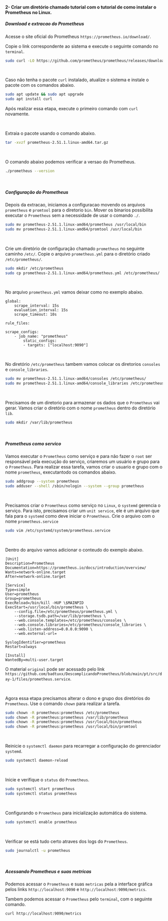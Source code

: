 #### 2- Criar um diretório chamado tutorial com o tutorial de como instalar o Prometheus no Linux.

##### Download e extracao do Prometheus

Acesse o site oficial do Prometheus `https://prometheus.io/download/`.

Copie o link correspondente ao sistema e execute o seguinte comando no `terminal`.

```BASH
sudo curl -LO https://github.com/prometheus/prometheus/releases/download/v2.51.1/prometheus-2.51.1.linux-amd64.tar.gz
```

&nbsp;

Caso não tenha o pacote `curl` instalado, atualize o sistema e instale o pacote com os comandos abaixo.
    
```BASH
sudo apt update && sudo apt upgrade
sudo apt install curl
```

Após realizar essa etapa, execute o primeiro comando com `curl` novamente.

&nbsp;

Extraia o pacote usando o comando abaixo.

```BASH
tar -xvzf prometheus-2.51.1.linux-amd64.tar.gz
```

&nbsp;

O comando abaixo podemos verificar a versao do Prometheus.

```BASH
./prometheus --version
```

&nbsp;
&nbsp;

##### Configuração do Prometheus

Depois da extracao, iniciamos a configuracao movendo os arquivos `prometheus` e `promtool` para o diretorio `bin`.
Mover os binarios possibilita executar o `Prometheus` sem a necessidade de usar o comando `./`.

```BASH
sudo mv prometheus-2.51.1.linux-amd64/prometheus /usr/local/bin
sudo mv prometheus-2.51.1.linux-amd64/promtool /usr/local/bin
```
&nbsp;

Crie um diretório de configuração chamado `prometheus` no seguinte caminho `/etc/`.
Copie o arquivo `prometheus.yml` para o diretório criado `/etc/prometheus/`.

```BASH
sudo mkdir /etc/prometheus
sudo cp prometheus-2.51.1.linux-amd64/prometheus.yml /etc/prometheus/
```

&nbsp;

No arquivo `prometheus.yml` vamos deixar como no exemplo abaixo.

```YML
global:
    scrape_interval: 15s
    evaluation_interval: 15s
    scrape_timeout: 10s

rule_files:

scrape_configs:
    - job_name: "prometheus"
        static_configs: 
        - targets: ["localhost:9090"]
```

&nbsp;

No diretório `/etc/prometheus` tambem vamos colocar os diretorios `consoles` e `console_libraries`.

```BASH
sudo mv prometheus-2.51.1.linux-amd64/consoles /etc/prometheus/
sudo mv prometheus-2.51.1.linux-amd64/console_libraries /etc/prometheus/
```

&nbsp;

Precisamos de um diretorio para armazenar os dados que o `Prometheus` vai gerar.
Vamos criar o diretório com o nome `prometheus` dentro do diretório `lib`.

```BASH
sudo mkdir /var/lib/prometheus
```

&nbsp;
&nbsp;

##### Prometheus como servico

Vamos executar o `Prometheus` como serviço e para não fazer o `root` ser responsável pela execução do serviço, criaremos um usuário e grupo para o `Prometheus`.
Para realizar essa tarefa, vamos criar o usuario e grupo com o nome `prometheus`, executantodo os comandos abaixo.

```BASH
sudo addgroup --system prometheus
sudo adduser --shell /sbin/nologin --system --group prometheus
```

&nbsp;

Precisamos criar o `Prometheus` como serviço no `Linux`, o `systemd` gerencia o serviço.
Para isto, precisamos criar um `unit service`, ele é um arquivo que fala para o `systemd` como deve iniciar o `Prometheus`.
Crie o arquivo com o nome `prometheus.service`
    
```BASH
sudo vim /etc/systemd/system/prometheus.service
```

&nbsp;

Dentro do arquivo vamos adicionar o conteudo do exemplo abaixo.

```
[Unit]
Description=Prometheus
Documentation=https://prometheus.io/docs/introduction/overview/
Wants=network-online.target
After=network-online.target

[Service]
Type=simple
User=prometheus
Group=prometheus
ExecReload=/bin/kill -HUP \$MAINPID
ExecStart=/usr/local/bin/prometheus \
    --config.file=/etc/prometheus/prometheus.yml \
    --storage.tsdb.path=/var/lib/prometheus \
    --web.console.templates=/etc/prometheus/consoles \
    --web.console.libraries=/etc/prometheus/console_libraries \
    --web.listen-address=0.0.0.0:9090 \
    --web.external-url=

SyslogIdentifier=prometheus
Restart=always

[Install]
WantedBy=multi-user.target
```

O material `original` pode ser acessado pelo link `https://github.com/badtuxx/DescomplicandoPrometheus/blob/main/pt/src/day-1/files/prometheus.service`.

&nbsp;

Agora essa etapa precisamos alterar o dono e grupo dos diretórios do `Prometheus`.
Use o comando `chown` para realizar a tarefa.

```BASH
sudo chown -R prometheus:prometheus /etc/prometheus
sudo chown -R prometheus:prometheus /var/lib/prometheus
sudo chown -R prometheus:prometheus /usr/local/bin/prometheus
sudo chown -R prometheus:prometheus /usr/local/bin/promtool
```

&nbsp;

Reinicie o `systemctl daemon` para recarregar a configuração do gerenciador `systemd`.

```BASH
sudo systemctl daemon-reload
```
&nbsp;

Inicie e verifique o `status` do `Prometheus`.

```BASH
sudo systemctl start prometheus
sudo systemctl status prometheus
```

&nbsp;

Configurando o `Prometheus` para inicialização automática do sistema.

```BASH
sudo systemctl enable prometheus
```    

&nbsp;

Verificar se está tudo certo atraves dos logs do `Prometheus`.

```BASH
sudo journalctl -u prometheus
```

&nbsp;
&nbsp;

##### Acessando Prometheus e suas metricas

Podemos acessar o `Prometheus` e suas `metricas` pela a interface gráfica pelos links `http://localhost:9090` e `http://localhost:9090/metrics`.

Tambem podemos acessar o `Prometheus` pelo `terminal`, com o seguinte comando.

```BASH
curl http://localhost:9090/metrics
```